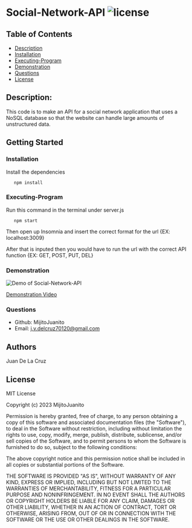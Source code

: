 # Social-Network-API ![license](https://img.shields.io/badge/license-MIT-green)

## Table of Contents
  * [Description](#description)
  * [Installation](#installation)
  * [Executing-Program](###Executing-Program)
  * [Demonstration](###Demonstration)
  * [Questions](#questions)
  * [License](#license)
  


## Description:
  This code is to make an API for a social network application that uses a NoSQL database so that the website can handle large amounts of unstructured data. 


## Getting Started

### Installation

Install the dependencies
```
   npm install
```

### Executing-Program
Run this command in the terminal under server.js
```
   npm start
```
Then open up Insomnia and insert the correct format for the url {EX: localhost:3009}

After that is inputed then you would have to run the url with the correct API function {EX: GET, POST, PUT, DEL}


### Demonstration

![Demo of Social-Network-API]()

[Demonstration Video]()



### Questions
* Github: MijitoJuanito
* Email: j.v.delcruz70120@gmail.com


## Authors


Juan De La Cruz  



## License

MIT License

Copyright (c) 2023 MijitoJuanito

Permission is hereby granted, free of charge, to any person obtaining a copy
of this software and associated documentation files (the "Software"), to deal
in the Software without restriction, including without limitation the rights
to use, copy, modify, merge, publish, distribute, sublicense, and/or sell
copies of the Software, and to permit persons to whom the Software is
furnished to do so, subject to the following conditions:

The above copyright notice and this permission notice shall be included in all
copies or substantial portions of the Software.

THE SOFTWARE IS PROVIDED "AS IS", WITHOUT WARRANTY OF ANY KIND, EXPRESS OR
IMPLIED, INCLUDING BUT NOT LIMITED TO THE WARRANTIES OF MERCHANTABILITY,
FITNESS FOR A PARTICULAR PURPOSE AND NONINFRINGEMENT. IN NO EVENT SHALL THE
AUTHORS OR COPYRIGHT HOLDERS BE LIABLE FOR ANY CLAIM, DAMAGES OR OTHER
LIABILITY, WHETHER IN AN ACTION OF CONTRACT, TORT OR OTHERWISE, ARISING FROM,
OUT OF OR IN CONNECTION WITH THE SOFTWARE OR THE USE OR OTHER DEALINGS IN THE
SOFTWARE.

